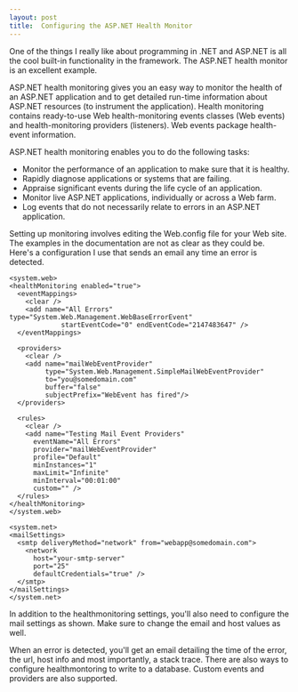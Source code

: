 ```yaml
---
layout: post
title:  Configuring the ASP.NET Health Monitor
---
```

One of the things I really like about programming in .NET and ASP.NET is all the cool built-in functionality in the framework. The ASP.NET health monitor is an excellent example.

ASP.NET health monitoring gives you an easy way to monitor the health of an ASP.NET application and to get detailed run-time information about ASP.NET resources (to instrument the application). Health monitoring contains ready-to-use Web health-monitoring events classes (Web events) and health-monitoring providers (listeners). Web events package health-event information.

ASP.NET health monitoring enables you to do the following tasks:

  * Monitor the performance of an application to make sure that it is healthy. 
  * Rapidly diagnose applications or systems that are failing. 
  * Appraise significant events during the life cycle of an application. 
  * Monitor live ASP.NET applications, individually or across a Web farm. 
  * Log events that do not necessarily relate to errors in an ASP.NET application. 

Setting up monitoring involves editing the Web.config file for your Web site. The examples in the documentation are not as clear as they could be. Here's a configuration I use that sends an email any time an error is detected.
    
    <system.web>
    <healthMonitoring enabled="true">
      <eventMappings>
        <clear />
        <add name="All Errors" type="System.Web.Management.WebBaseErrorEvent"
                 startEventCode="0" endEventCode="2147483647" />
      </eventMappings>
    
      <providers>
        <clear />
        <add name="mailWebEventProvider"
             type="System.Web.Management.SimpleMailWebEventProvider"
             to="you@somedomain.com"
             buffer="false"
             subjectPrefix="WebEvent has fired"/>
      </providers>
    
      <rules>
        <clear />
        <add name="Testing Mail Event Providers"           
          eventName="All Errors"           
          provider="mailWebEventProvider"          
          profile="Default"          
          minInstances="1" 
          maxLimit="Infinite"
          minInterval="00:01:00"
          custom="" />
      </rules>
    </healthMonitoring>
    </system.web>
    
    <system.net>
    <mailSettings>
      <smtp deliveryMethod="network" from="webapp@somedomain.com">
        <network
          host="your-smtp-server"
          port="25"
          defaultCredentials="true" />
      </smtp>
    </mailSettings>
    </system.net>

In addition to the healthmonitoring settings, you'll also need to configure the mail settings as shown. Make sure to change the email and host values as well.

When an error is detected, you'll get an email detailing the time of the error, the url, host info and most importantly, a stack trace. There are also ways to configure healthmontoring to write to a database. Custom events and providers are also supported.
